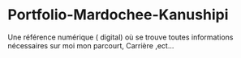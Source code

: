 # Portfolio-Mardochee-Kanushipi
Une référence numérique ( digital) où se trouve toutes informations nécessaires sur moi mon parcourt, Carrière ,ect...

